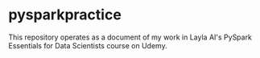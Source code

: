 # pysparkpractice
This repository operates as a document of my work in Layla AI's PySpark Essentials for Data Scientists course on Udemy. 
